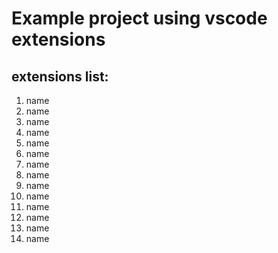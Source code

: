 # Example project using vscode extensions

## extensions list:
1. name
2. name
3. name
4. name
5. name
6. name
7. name
8. name
9. name
10. name
11. name
12. name
13. name
14. name
